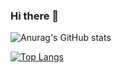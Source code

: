 ### Hi there 👋

![Anurag's GitHub stats](https://github-readme-stats.vercel.app/api?username=dimaageev&show_icons=true&theme=calm)

[![Top Langs](https://github-readme-stats.vercel.app/api/top-langs/?username=dimaageev)](https://github.com/dimaageev/github-readme-stats)





<!--
**dimaageev/dimaageev** is a ✨ _special_ ✨ repository because its `README.md` (this file) appears on your GitHub profile.

Here are some ideas to get you started:

- 🔭 I’m currently working on ...
- 🌱 I’m currently learning ...
- 👯 I’m looking to collaborate on ...
- 🤔 I’m looking for help with ...
- 💬 Ask me about ...
- 📫 How to reach me: ...
- 😄 Pronouns: ...
- ⚡ Fun fact: ...
-->
